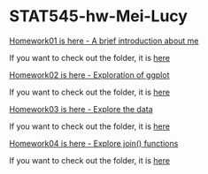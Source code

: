 # STAT545-hw-Mei-Lucy


[Homework01 is here - A brief introduction about me](https://github.com/lucymei/STAT545-hw01-Mei-Lucy/blob/master/README.md)

If you want to check out the folder, it is [here](https://github.com/lucymei/STAT545-hw01-Mei-Lucy)

[Homework02 is here - Exploration of ggplot](https://github.com/lucymei/STAT545-hw-Mei-Lucy/blob/master/hw2/STAT545_hw02.md)

If you want to check out the folder, it is [here](https://github.com/lucymei/STAT545-hw-Mei-Lucy/tree/master/hw2)

[Homework03 is here - Explore the data](https://github.com/lucymei/STAT545-hw-Mei-Lucy/blob/master/hw03/STAT545_hw03.md)

If you want to check out the folder, it is [here](https://github.com/lucymei/STAT545-hw-Mei-Lucy/tree/master/hw03)

[Homework04 is here - Explore join() functions](https://github.com/lucymei/STAT545-hw-Mei-Lucy/blob/master/hw04/hw04.md)

If you want to check out the folder, it is [here](https://github.com/lucymei/STAT545-hw-Mei-Lucy/tree/master/hw04)
